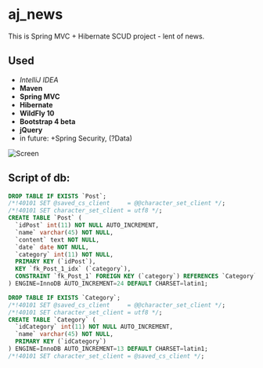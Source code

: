 # aj_news
This is Spring MVC + Hibernate SCUD project - lent of news.
## Used 
* *IntelliJ IDEA*
* **Maven**
* **Spring MVC**
* **Hibernate**
* **WildFly 10**
* **Bootstrap 4 beta**
* **jQuery**
* in future: +Spring Security, (?Data)

![Screen](http://www.picshare.ru/view/8286439/)


## Script of db:
```sql
DROP TABLE IF EXISTS `Post`;
/*!40101 SET @saved_cs_client     = @@character_set_client */;
/*!40101 SET character_set_client = utf8 */;
CREATE TABLE `Post` (
  `idPost` int(11) NOT NULL AUTO_INCREMENT,
  `name` varchar(45) NOT NULL,
  `content` text NOT NULL,
  `date` date NOT NULL,
  `category` int(11) NOT NULL,
  PRIMARY KEY (`idPost`),
  KEY `fk_Post_1_idx` (`category`),
  CONSTRAINT `fk_Post_1` FOREIGN KEY (`category`) REFERENCES `Category` (`idCategory`) ON DELETE NO ACTION ON UPDATE NO ACTION
) ENGINE=InnoDB AUTO_INCREMENT=24 DEFAULT CHARSET=latin1;

DROP TABLE IF EXISTS `Category`;
/*!40101 SET @saved_cs_client     = @@character_set_client */;
/*!40101 SET character_set_client = utf8 */;
CREATE TABLE `Category` (
  `idCategory` int(11) NOT NULL AUTO_INCREMENT,
  `name` varchar(45) NOT NULL,
  PRIMARY KEY (`idCategory`)
) ENGINE=InnoDB AUTO_INCREMENT=13 DEFAULT CHARSET=latin1;
/*!40101 SET character_set_client = @saved_cs_client */;
```
